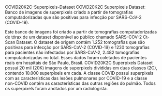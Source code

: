 COVID20K2C-Superpixels-Dataset
COVID20K2C Superpixels Dataset: Banco de imagens de superpixels criado a partir de tomografias computadorizadas que são positivas para infecção por SARS-CoV-2 (COVID-19).

Este banco de imagens foi criado a partir de tomografias computadorizadas de tórax de um dataset disponível ao público chamado SARS-COV-2 Ct-Scan Dataset. O dataset de origem contém 1.252 tomografias que são positivas para infecção por SARS-CoV-2 (COVID-19) e 1230 tomografias para pacientes não infectados por SARS-CoV-2, 2.482 tomografias computadorizadas no total. Esses dados foram coletados de pacientes reais em hospitais de São Paulo, Brasil. COVID20K2C Superpixels Dataset possui 20 mil (20K) imagens de superpixels divididas em duas classes (2C), contendo 10.000 superpixels em cada. A classe COVID possui superpixels com as características das lesões pulmonares por COVID-19 e a classe non-COVID contém as características das outras regiões do pulmão. Todos os superpixels foram anotados por um radiologista.
